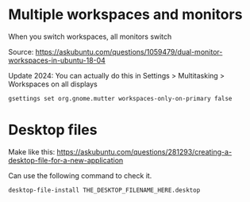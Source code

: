 # Multiple workspaces and monitors 

When you switch workspaces, all monitors switch

Source: https://askubuntu.com/questions/1059479/dual-monitor-workspaces-in-ubuntu-18-04

Update 2024: You can actually do this in Settings > Multitasking > Workspaces on all displays

```
gsettings set org.gnome.mutter workspaces-only-on-primary false 
```

# Desktop files

Make like this: https://askubuntu.com/questions/281293/creating-a-desktop-file-for-a-new-application

Can use the following command to check it.

```
desktop-file-install THE_DESKTOP_FILENAME_HERE.desktop
```

